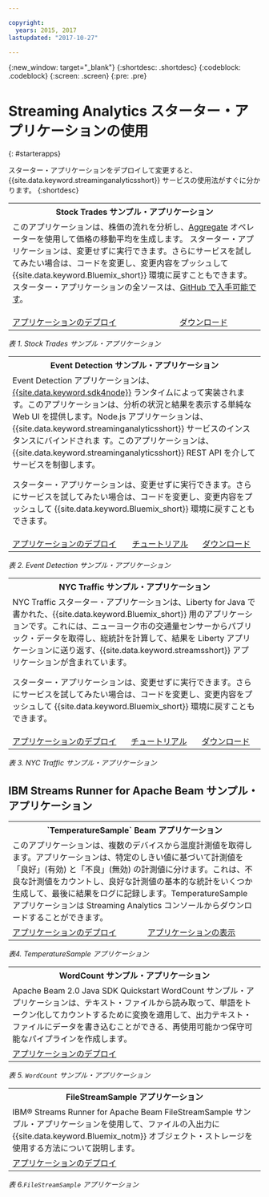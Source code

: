 ```yaml
---

copyright:
  years: 2015, 2017
lastupdated: "2017-10-27"

---
```


<!-- Attribute definitions -->
{:new_window: target="_blank"}
{:shortdesc: .shortdesc}
{:codeblock: .codeblock}
{:screen: .screen}
{:pre: .pre}

# Streaming Analytics スターター・アプリケーションの使用
{: #starterapps}

スターター・アプリケーションをデプロイして変更すると、{{site.data.keyword.streaminganalyticsshort}} サービスの使用法がすぐに分かります。
{:shortdesc}

<table summary="この表では、最初の行で Stock Trades スターター・アプリケーションについて説明しています。この表の 2 行目には、以下が含まれています。
1. 最初の列には、Stock Trades スターター・アプリケーションのデプロイ方法のビデオへのリンクが含まれています。 2. 2 列目には、Stock Trades スターター・アプリケーションを直接ダウンロードするためのリンクが含まれています。
 ">
  <tr>
    <th colspan="3">Stock Trades サンプル・アプリケーション<br></th>
  </tr>
  <tr>
    <td colspan="3">このアプリケーションは、株価の流れを分析し、<a href="https://www.ibm.com/support/knowledgecenter/SSCRJU_4.2.0/com.ibm.streams.toolkits.doc/spldoc/dita/tk$spl/op$spl.relational$Aggregate.html">Aggregate</a> オペレーターを使用して価格の移動平均を生成します。
スターター・アプリケーションは、変更せずに実行できます。さらにサービスを試してみたい場合は、コードを変更し、変更内容をプッシュして {{site.data.keyword.Bluemix_short}} 環境に戻すこともできます。スターター・アプリケーションの全ソースは、<a href="https://github.com/IBMStreams/samples/tree/master/QuickStart/TradesApp">GitHub で入手可能です</a>。</p>
</td>
  </tr>
  <tr>
    <td><a href="https://developer.ibm.com/streamsdev/videos/getting-started-streaming-analytics-service-using-trades-starter-application/" target="_blank">アプリケーションのデプロイ</a><br></td>
    <td><a href="https://github.com/IBMStreams/samples/raw/master/QuickStart/TradesApp/starterApp/StockTradesStarterApp.sab" target="_blank">ダウンロード</a></td>
  </tr>
</table>

*表 1. Stock Trades サンプル・アプリケーション*


<table summary="この表では、最初の行で Event Detection サンプル・アプリケーションについて説明しています。この表の 2 行目には、以下が含まれています。
1. 最初の列には、Event Detection スターター・アプリケーションをデプロイする方法に関する説明へのリンクが含まれています。2. 2 列目には、Event Detection スターター・アプリケーションを使用する方法に関するチュートリアルへのリンクが含まれています。3. 3 列目には、Event Detection スターター・アプリケーションを直接ダウンロードするためのリンクが含まれています。
 ">
  <tr>
    <th colspan="3">Event Detection サンプル・アプリケーション<br></th>
  </tr>
  <tr>
    <td colspan="3">Event Detection アプリケーションは、 <a href="https://console.ng.bluemix.net/catalog/starters/sdk-for-nodejs/?cm_mmc=dw-_-bluemix-_-ba-bluemix-detect-complex-events-from-data-stream-trs-_-article">{{site.data.keyword.sdk4node}}</a> ランタイムによって実装されます。このアプリケーションは、分析の状況と結果を表示する単純な Web UI を提供します。Node.js アプリケーションは、{{site.data.keyword.streaminganalyticsshort}} サービスのインスタンスにバインドされま
す。このアプリケーションは、{{site.data.keyword.streaminganalyticsshort}} REST API を介してサービスを制御します。<p>スターター・アプリケーションは、変更せずに実行できます。さらにサービスを試してみたい場合は、コードを変更し、変更内容をプッシュして {{site.data.keyword.Bluemix_short}} 環境に戻すこともできます。</p>
</td>
  </tr>
  <tr>
    <td><a href="/docs/services/StreamingAnalytics/t_starter_app_deploy.html" target="_blank">アプリケーションのデプロイ</a><br></td>
    <td><a href="http://www.ibm.com/developerworks/library/ba-bluemix-detect-complex-events-from-data-stream-trs/index.html" target="_blank">チュートリアル</a></td>
    <td><a href="https://streams-github-samples.mybluemix.net/?get=QuickStart/EventDetection" target="_blank">ダウンロード</a></td>
  </tr>
</table>

*表 2. Event Detection サンプル・アプリケーション*

<table summary="この表では、最初の行で New York traffic サンプル・アプリケーションについて説明しています。この表の 2 行目には、以下が含まれています。
1. 最初の列には、New York traffic サンプル・アプリケーションをデプロイする方法に関する説明へのリンクが含まれています。2. 2 列目には、New York traffic サンプル・アプリケーションを使用する方法に関するチュートリアルへのリンクが含まれています。3. 3 列目には、New York traffic サンプル・アプリケーションを直接ダウンロードするためのリンクが含まれています。">
  <tr>
    <th colspan="3">NYC Traffic サンプル・アプリケーション<br></th>
  </tr>
  <tr>
    <td colspan="3">NYC Traffic スターター・アプリケーションは、Liberty for Java で書かれた、{{site.data.keyword.Bluemix_short}} 用のアプリケーションです。これには、ニューヨーク市の交通量センサーからパブリック・データを取得し、総統計を計算して、結果を Liberty アプリケーションに送り返す、{{site.data.keyword.streamsshort}} アプリケーションが含まれています。<p>スターター・アプリケーションは、変更せずに実行できます。さらにサービスを試してみたい場合は、コードを変更し、変更内容をプッシュして {{site.data.keyword.Bluemix_short}} 環境に戻すこともできます。</p>
</td>
  </tr>
  <tr>
    <td><a href="/docs/services/StreamingAnalytics/t_starter_app_deploy.html" target="_blank">アプリケーションのデプロイ</a><br></td>
    <td><a href="https://developer.ibm.com/streamsdev/docs/bluemix-streaming-analytics-starter-application/" target="_blank">チュートリアル</a></td>
    <td><a href="https://streams-github-samples.mybluemix.net/?get=QuickStart/NYCTraffic" target="_blank">ダウンロード</a></td>
  </tr>
</table>

*表 3. NYC Traffic サンプル・アプリケーション*

## IBM Streams Runner for Apache Beam サンプル・アプリケーション

<table summary="この表では、最初の行で TemperatureSample Beam アプリケーションについて説明しています。この表の 2 行目には、TemperatureSample Beam アプリケーションのデプロイ方法に関するチュートリアルへのリンクが含まれています。
 ">
  <tr>
    <th colspan="3">`TemperatureSample` Beam アプリケーション<br></th>
  </tr>
  <tr>
    <td colspan="3">このアプリケーションは、複数のデバイスから温度計測値を取得します。アプリケーションは、特定のしきい値に基づいて計測値を「良好」(有効) と「不良」(無効) の計測値に分けます。これは、不良な計測値をカウントし、良好な計測値の基本的な統計をいくつか生成して、最後に結果をログに記録します。TemperatureSample アプリケーションは Streaming Analytics コンソールからダウンロードすることができます。
</td>
  </tr>
  <tr>
    <td><a href="https://ibmstreams.github.io/streamsx.documentation/docs/beamrunner/beamrunner-3-sample/#running-the-temperaturesample-application" target="_blank">アプリケーションのデプロイ</a><br></td>
    <td><a href="https://ibmstreams.github.io/streamsx.documentation/docs/beamrunner/beamrunner-3-sample/#viewing-the-running-application" target="_blank">アプリケーションの表示</a></td>
  </tr>
</table>

*表4. TemperatureSample アプリケーション*

<table summary="この表では、最初の行で WordCount Beam サンプル・アプリケーションについて説明しています。この表の 2 行目には、WordCount サンプル・アプリケーションのデプロイ方法に関するチュートリアルへのリンクが含まれています。
 ">
  <tr>
    <th colspan="3">WordCount サンプル・アプリケーション<br></th>
  </tr>
  <tr>
    <td colspan="3">Apache Beam 2.0 Java SDK Quickstart WordCount サンプル・アプリケーションは、テキスト・ファイルから読み取って、単語をトークン化してカウントするために変換を適用して、出力テキスト・ファイルにデータを書き込むことができる、再使用可能かつ保守可能なパイプラインを作成します。
</td>
  </tr>
  <tr>
    <td><a href="https://ibmstreams.github.io/streamsx.documentation/docs/beamrunner/beamrunner-3b-wordcount/" target="_blank">アプリケーションのデプロイ</a><br></td>
  </tr>
</table>

*表 5. `WordCount` サンプル・アプリケーション*

<table summary="この表では、最初の行で `FileStreamSample` サンプル・アプリケーションについて説明しています。この表の 2 行目には、`FileStreamSample` アプリケーションのデプロイ方法に関するチュートリアルへのリンクが含まれています。
 ">
  <tr>
    <th colspan="3">FileStreamSample アプリケーション<br></th>
  </tr>
  <tr>
    <td colspan="3">IBM® Streams Runner for Apache Beam FileStreamSample サンプル・アプリケーションを使用して、ファイルの入出力に {{site.data.keyword.Bluemix_notm}} オブジェクト・ストレージを使用する方法について説明します。
</td>
  </tr>
  <tr>
    <td><a href="https://ibmstreams.github.io/streamsx.documentation/docs/beamrunner/beamrunner-5b-objstor/" target="_blank">アプリケーションのデプロイ</a><br></td>
  </tr>
</table>

*表 6.`FileStreamSample` アプリケーション*
